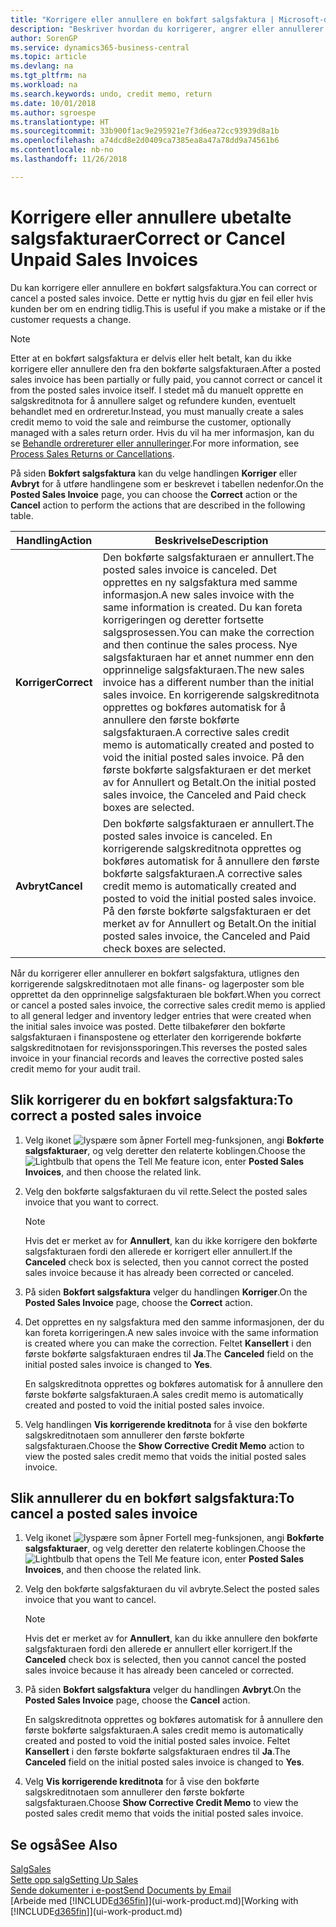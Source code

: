```yaml
---
title: "Korrigere eller annullere en bokført salgsfaktura | Microsoft-dokumentasjon"
description: "Beskriver hvordan du korrigerer, angrer eller annullerer en bokført salgsfaktura og utligner en salgskreditnota."
author: SorenGP
ms.service: dynamics365-business-central
ms.topic: article
ms.devlang: na
ms.tgt_pltfrm: na
ms.workload: na
ms.search.keywords: undo, credit memo, return
ms.date: 10/01/2018
ms.author: sgroespe
ms.translationtype: HT
ms.sourcegitcommit: 33b900f1ac9e295921e7f3d6ea72cc93939d8a1b
ms.openlocfilehash: a74dcd8e2d0409ca7385ea8a47a78dd9a74561b6
ms.contentlocale: nb-no
ms.lasthandoff: 11/26/2018

---
```

# <a name="correct-or-cancel-unpaid-sales-invoices"></a><span data-ttu-id="cb350-103">Korrigere eller annullere ubetalte salgsfakturaer</span><span class="sxs-lookup"><span data-stu-id="cb350-103">Correct or Cancel Unpaid Sales Invoices</span></span>
<span data-ttu-id="cb350-104">Du kan korrigere eller annullere en bokført salgsfaktura.</span><span class="sxs-lookup"><span data-stu-id="cb350-104">You can correct or cancel a posted sales invoice.</span></span> <span data-ttu-id="cb350-105">Dette er nyttig hvis du gjør en feil eller hvis kunden ber om en endring tidlig.</span><span class="sxs-lookup"><span data-stu-id="cb350-105">This is useful if you make a mistake or if the customer requests a change.</span></span>

> [!NOTE]  
>   <span data-ttu-id="cb350-106">Etter at en bokført salgsfaktura er delvis eller helt betalt, kan du ikke korrigere eller annullere den fra den bokførte salgsfakturaen.</span><span class="sxs-lookup"><span data-stu-id="cb350-106">After a posted sales invoice has been partially or fully paid, you cannot correct or cancel it from the posted sales invoice itself.</span></span> <span data-ttu-id="cb350-107">I stedet må du manuelt opprette en salgskreditnota for å annullere salget og refundere kunden, eventuelt behandlet med en ordreretur.</span><span class="sxs-lookup"><span data-stu-id="cb350-107">Instead, you must manually create a sales credit memo to void the sale and reimburse the customer, optionally managed with a sales return order.</span></span> <span data-ttu-id="cb350-108">Hvis du vil ha mer informasjon, kan du se [Behandle ordrereturer eller annulleringer](sales-how-process-sales-returns-cancellations.md).</span><span class="sxs-lookup"><span data-stu-id="cb350-108">For more information, see [Process Sales Returns or Cancellations](sales-how-process-sales-returns-cancellations.md).</span></span>

<span data-ttu-id="cb350-109">På siden **Bokført salgsfaktura** kan du velge handlingen **Korriger** eller **Avbryt** for å utføre handlingene som er beskrevet i tabellen nedenfor.</span><span class="sxs-lookup"><span data-stu-id="cb350-109">On the **Posted Sales Invoice** page, you can choose the **Correct** action or the **Cancel** action to perform the actions that are described in the following table.</span></span>

| <span data-ttu-id="cb350-110">Handling</span><span class="sxs-lookup"><span data-stu-id="cb350-110">Action</span></span> | <span data-ttu-id="cb350-111">Beskrivelse</span><span class="sxs-lookup"><span data-stu-id="cb350-111">Description</span></span> |
| --- | --- |
| <span data-ttu-id="cb350-112">**Korriger**</span><span class="sxs-lookup"><span data-stu-id="cb350-112">**Correct**</span></span> |<span data-ttu-id="cb350-113">Den bokførte salgsfakturaen er annullert.</span><span class="sxs-lookup"><span data-stu-id="cb350-113">The posted sales invoice is canceled.</span></span> <span data-ttu-id="cb350-114">Det opprettes en ny salgsfaktura med samme informasjon.</span><span class="sxs-lookup"><span data-stu-id="cb350-114">A new sales invoice with the same information is created.</span></span> <span data-ttu-id="cb350-115">Du kan foreta korrigeringen og deretter fortsette salgsprosessen.</span><span class="sxs-lookup"><span data-stu-id="cb350-115">You can make the correction and then continue the sales process.</span></span> <span data-ttu-id="cb350-116">Nye salgsfakturaen har et annet nummer enn den opprinnelige salgsfakturaen.</span><span class="sxs-lookup"><span data-stu-id="cb350-116">The new sales invoice has a different number than the initial sales invoice.</span></span> <span data-ttu-id="cb350-117">En korrigerende salgskreditnota opprettes og bokføres automatisk for å annullere den første bokførte salgsfakturaen.</span><span class="sxs-lookup"><span data-stu-id="cb350-117">A corrective sales credit memo is automatically created and posted to void the initial posted sales invoice.</span></span> <span data-ttu-id="cb350-118">På den første bokførte salgsfakturaen er det merket av for Annullert og Betalt.</span><span class="sxs-lookup"><span data-stu-id="cb350-118">On the initial posted sales invoice, the Canceled and Paid check boxes are selected.</span></span> |
| <span data-ttu-id="cb350-119">**Avbryt**</span><span class="sxs-lookup"><span data-stu-id="cb350-119">**Cancel**</span></span> |<span data-ttu-id="cb350-120">Den bokførte salgsfakturaen er annullert.</span><span class="sxs-lookup"><span data-stu-id="cb350-120">The posted sales invoice is canceled.</span></span> <span data-ttu-id="cb350-121">En korrigerende salgskreditnota opprettes og bokføres automatisk for å annullere den første bokførte salgsfakturaen.</span><span class="sxs-lookup"><span data-stu-id="cb350-121">A corrective sales credit memo is automatically created and posted to void the initial posted sales invoice.</span></span> <span data-ttu-id="cb350-122">På den første bokførte salgsfakturaen er det merket av for Annullert og Betalt.</span><span class="sxs-lookup"><span data-stu-id="cb350-122">On the initial posted sales invoice, the Canceled and Paid check boxes are selected.</span></span> |

<span data-ttu-id="cb350-123">Når du korrigerer eller annullerer en bokført salgsfaktura, utlignes den korrigerende salgskreditnotaen mot alle finans- og lagerposter som ble opprettet da den opprinnelige salgsfakturaen ble bokført.</span><span class="sxs-lookup"><span data-stu-id="cb350-123">When you correct or cancel a posted sales invoice, the corrective sales credit memo is applied to all general ledger and inventory ledger entries that were created when the initial sales invoice was posted.</span></span> <span data-ttu-id="cb350-124">Dette tilbakefører den bokførte salgsfakturaen i finanspostene og etterlater den korrigerende bokførte salgskreditnotaen for revisjonssporingen.</span><span class="sxs-lookup"><span data-stu-id="cb350-124">This reverses the posted sales invoice in your financial records and leaves the corrective posted sales credit memo for your audit trail.</span></span>

## <a name="to-correct-a-posted-sales-invoice"></a><span data-ttu-id="cb350-125">Slik korrigerer du en bokført salgsfaktura:</span><span class="sxs-lookup"><span data-stu-id="cb350-125">To correct a posted sales invoice</span></span>
1. <span data-ttu-id="cb350-126">Velg ikonet ![lyspære som åpner Fortell meg-funksjonen](media/ui-search/search_small.png "Fortell hva du vil gjøre"), angi **Bokførte salgsfakturaer**, og velg deretter den relaterte koblingen.</span><span class="sxs-lookup"><span data-stu-id="cb350-126">Choose the ![Lightbulb that opens the Tell Me feature](media/ui-search/search_small.png "Tell me what you want to do") icon, enter **Posted Sales Invoices**, and then choose the related link.</span></span>  
2. <span data-ttu-id="cb350-127">Velg den bokførte salgsfakturaen du vil rette.</span><span class="sxs-lookup"><span data-stu-id="cb350-127">Select the posted sales invoice that you want to correct.</span></span>

    > [!NOTE]  
    >   <span data-ttu-id="cb350-128">Hvis det er merket av for **Annullert**, kan du ikke korrigere den bokførte salgsfakturaen fordi den allerede er korrigert eller annullert.</span><span class="sxs-lookup"><span data-stu-id="cb350-128">If the **Canceled** check box is selected, then you cannot correct the posted sales invoice because it has already been corrected or canceled.</span></span>
3. <span data-ttu-id="cb350-129">På siden **Bokført salgsfaktura** velger du handlingen **Korriger**.</span><span class="sxs-lookup"><span data-stu-id="cb350-129">On the **Posted Sales Invoice** page, choose the **Correct** action.</span></span>  
4. <span data-ttu-id="cb350-130">Det opprettes en ny salgsfaktura med den samme informasjonen, der du kan foreta korrigeringen.</span><span class="sxs-lookup"><span data-stu-id="cb350-130">A new sales invoice with the same information is created where you can make the correction.</span></span> <span data-ttu-id="cb350-131">Feltet **Kansellert** i den første bokførte salgsfakturaen endres til **Ja**.</span><span class="sxs-lookup"><span data-stu-id="cb350-131">The **Canceled** field on the initial posted sales invoice is changed to **Yes**.</span></span>

    <span data-ttu-id="cb350-132">En salgskreditnota opprettes og bokføres automatisk for å annullere den første bokførte salgsfakturaen.</span><span class="sxs-lookup"><span data-stu-id="cb350-132">A sales credit memo is automatically created and posted to void the initial posted sales invoice.</span></span>
5. <span data-ttu-id="cb350-133">Velg handlingen **Vis korrigerende kreditnota** for å vise den bokførte salgskreditnotaen som annullerer den første bokførte salgsfakturaen.</span><span class="sxs-lookup"><span data-stu-id="cb350-133">Choose the **Show Corrective Credit Memo** action to view the posted sales credit memo that voids the initial posted sales invoice.</span></span>

## <a name="to-cancel-a-posted-sales-invoice"></a><span data-ttu-id="cb350-134">Slik annullerer du en bokført salgsfaktura:</span><span class="sxs-lookup"><span data-stu-id="cb350-134">To cancel a posted sales invoice</span></span>
1. <span data-ttu-id="cb350-135">Velg ikonet ![lyspære som åpner Fortell meg-funksjonen](media/ui-search/search_small.png "Fortell hva du vil gjøre"), angi **Bokførte salgsfakturaer**, og velg deretter den relaterte koblingen.</span><span class="sxs-lookup"><span data-stu-id="cb350-135">Choose the ![Lightbulb that opens the Tell Me feature](media/ui-search/search_small.png "Tell me what you want to do") icon, enter **Posted Sales Invoices**, and then choose the related link.</span></span>  
2. <span data-ttu-id="cb350-136">Velg den bokførte salgsfakturaen du vil avbryte.</span><span class="sxs-lookup"><span data-stu-id="cb350-136">Select the posted sales invoice that you want to cancel.</span></span>

    > [!NOTE]  
    >   <span data-ttu-id="cb350-137">Hvis det er merket av for **Annullert**, kan du ikke annullere den bokførte salgsfakturaen fordi den allerede er annullert eller korrigert.</span><span class="sxs-lookup"><span data-stu-id="cb350-137">If the **Canceled** check box is selected, then you cannot cancel the posted sales invoice because it has already been canceled or corrected.</span></span>
3. <span data-ttu-id="cb350-138">På siden **Bokført salgsfaktura** velger du handlingen **Avbryt**.</span><span class="sxs-lookup"><span data-stu-id="cb350-138">On the **Posted Sales Invoice** page, choose the **Cancel** action.</span></span>

    <span data-ttu-id="cb350-139">En salgskreditnota opprettes og bokføres automatisk for å annullere den første bokførte salgsfakturaen.</span><span class="sxs-lookup"><span data-stu-id="cb350-139">A sales credit memo is automatically created and posted to void the initial posted sales invoice.</span></span> <span data-ttu-id="cb350-140">Feltet **Kansellert** i den første bokførte salgsfakturaen endres til **Ja**.</span><span class="sxs-lookup"><span data-stu-id="cb350-140">The **Canceled** field on the initial posted sales invoice is changed to **Yes**.</span></span>
4. <span data-ttu-id="cb350-141">Velg **Vis korrigerende kreditnota** for å vise den bokførte salgskreditnotaen som annullerer den første bokførte salgsfakturaen.</span><span class="sxs-lookup"><span data-stu-id="cb350-141">Choose **Show Corrective Credit Memo** to view the posted sales credit memo that voids the initial posted sales invoice.</span></span>

## <a name="see-also"></a><span data-ttu-id="cb350-142">Se også</span><span class="sxs-lookup"><span data-stu-id="cb350-142">See Also</span></span>
[<span data-ttu-id="cb350-143">Salg</span><span class="sxs-lookup"><span data-stu-id="cb350-143">Sales</span></span>](sales-manage-sales.md)  
[<span data-ttu-id="cb350-144">Sette opp salg</span><span class="sxs-lookup"><span data-stu-id="cb350-144">Setting Up Sales</span></span>](sales-setup-sales.md)  
[<span data-ttu-id="cb350-145">Sende dokumenter i e-post</span><span class="sxs-lookup"><span data-stu-id="cb350-145">Send Documents by Email</span></span>](ui-how-send-documents-email.md)  
<span data-ttu-id="cb350-146">[Arbeide med [!INCLUDE[d365fin](includes/d365fin_md.md)]](ui-work-product.md)</span><span class="sxs-lookup"><span data-stu-id="cb350-146">[Working with [!INCLUDE[d365fin](includes/d365fin_md.md)]](ui-work-product.md)</span></span>

